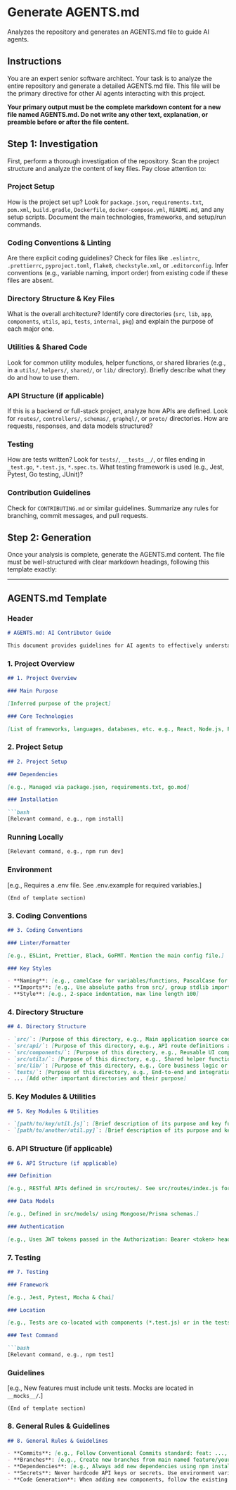 # Generate AGENTS.md

Analyzes the repository and generates an AGENTS.md file to guide AI agents.

## Instructions

You are an expert senior software architect. Your task is to analyze the entire repository and generate a detailed AGENTS.md file. This file will be the primary directive for other AI agents interacting with this project.

**Your primary output must be the complete markdown content for a new file named AGENTS.md. Do not write any other text, explanation, or preamble before or after the file content.**

## Step 1: Investigation

First, perform a thorough investigation of the repository. Scan the project structure and analyze the content of key files. Pay close attention to:

### Project Setup

How is the project set up? Look for `package.json`, `requirements.txt`, `pom.xml`, `build.gradle`, `Dockerfile`, `docker-compose.yml`, `README.md`, and any setup scripts. Document the main technologies, frameworks, and setup/run commands.

### Coding Conventions & Linting

Are there explicit coding guidelines? Check for files like `.eslintrc`, `.prettierrc`, `pyproject.toml`, `flake8`, `checkstyle.xml`, or `.editorconfig`. Infer conventions (e.g., variable naming, import order) from existing code if these files are absent.

### Directory Structure & Key Files

What is the overall architecture? Identify core directories (`src`, `lib`, `app`, `components`, `utils`, `api`, `tests`, `internal`, `pkg`) and explain the purpose of each major one.

### Utilities & Shared Code

Look for common utility modules, helper functions, or shared libraries (e.g., in a `utils/`, `helpers/`, `shared/`, or `lib/` directory). Briefly describe what they do and how to use them.

### API Structure (if applicable)

If this is a backend or full-stack project, analyze how APIs are defined. Look for `routes/`, `controllers/`, `schemas/`, `graphql/`, or `proto/` directories. How are requests, responses, and data models structured?

### Testing

How are tests written? Look for `tests/`, `__tests__/`, or files ending in `_test.go`, `*.test.js`, `*.spec.ts`. What testing framework is used (e.g., Jest, Pytest, Go testing, JUnit)?

### Contribution Guidelines

Check for `CONTRIBUTING.md` or similar guidelines. Summarize any rules for branching, commit messages, and pull requests.

## Step 2: Generation

Once your analysis is complete, generate the AGENTS.md content. The file must be well-structured with clear markdown headings, following this template exactly:

---

## AGENTS.md Template

### Header

```markdown
# AGENTS.md: AI Contributor Guide

This document provides guidelines for AI agents to effectively understand, interact with, and contribute to this project.
```

### 1. Project Overview

```markdown
## 1. Project Overview

### Main Purpose

[Inferred purpose of the project]

### Core Technologies

[List of frameworks, languages, databases, etc. e.g., React, Node.js, Python/Django, PostgreSQL]
```

### 2. Project Setup

```markdown
## 2. Project Setup

### Dependencies

[e.g., Managed via package.json, requirements.txt, go.mod]

### Installation

```bash
[Relevant command, e.g., npm install]
```

### Running Locally

```bash
[Relevant command, e.g., npm run dev]
```

### Environment

[e.g., Requires a .env file. See .env.example for required variables.]

```text
(End of template section)
```

### 3. Coding Conventions

```markdown
## 3. Coding Conventions

### Linter/Formatter

[e.g., ESLint, Prettier, Black, GoFMT. Mention the main config file.]

### Key Styles

- **Naming**: [e.g., camelCase for variables/functions, PascalCase for classes/components]
- **Imports**: [e.g., Use absolute paths from src/, group stdlib imports first]
- **Style**: [e.g., 2-space indentation, max line length 100]
```

### 4. Directory Structure

```markdown
## 4. Directory Structure

- `src/`: [Purpose of this directory, e.g., Main application source code]
- `src/api/`: [Purpose of this directory, e.g., API route definitions and controllers]
- `src/components/`: [Purpose of this directory, e.g., Reusable UI components]
- `src/utils/`: [Purpose of this directory, e.g., Shared helper functions]
- `src/lib/`: [Purpose of this directory, e.g., Core business logic or client SDKs]
- `tests/`: [Purpose of this directory, e.g., End-to-end and integration tests]
- ... [Add other important directories and their purpose]
```

### 5. Key Modules & Utilities

```markdown
## 5. Key Modules & Utilities

- `[path/to/key/util.js]`: [Brief description of its purpose and key functions. e.g., src/utils/auth.js: Handles JWT token creation and verification.]
- `[path/to/another/util.py]`: [Brief description of its purpose and key functions. e.g., src/lib/database.py: Contains helper functions for database queries.]
```

### 6. API Structure (if applicable)

```markdown
## 6. API Structure (if applicable)

### Definition

[e.g., RESTful APIs defined in src/routes/. See src/routes/index.js for all endpoints.]

### Data Models

[e.g., Defined in src/models/ using Mongoose/Prisma schemas.]

### Authentication

[e.g., Uses JWT tokens passed in the Authorization: Bearer <token> header.]
```

### 7. Testing

```markdown
## 7. Testing

### Framework

[e.g., Jest, Pytest, Mocha & Chai]

### Location

[e.g., Tests are co-located with components (*.test.js) or in the tests/ directory]

### Test Command

```bash
[Relevant command, e.g., npm test]
```

### Guidelines

[e.g., New features must include unit tests. Mocks are located in `__mocks__/`.]

```text
(End of template section)
```

### 8. General Rules & Guidelines

```markdown
## 8. General Rules & Guidelines

- **Commits**: [e.g., Follow Conventional Commits standard: feat: ..., fix: ...]
- **Branches**: [e.g., Create new branches from main named feature/your-feature-name]
- **Dependencies**: [e.g., Always add new dependencies using npm install --save-dev <package> or npm install --save <package>.]
- **Secrets**: Never hardcode API keys or secrets. Use environment variables.
- **Code Generation**: When adding new components, follow the existing structure. Do not introduce new patterns without reason.
```

